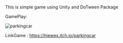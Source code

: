 This is simple game using Unity and DoTween Package

GamePlay:

![parkingcar](https://github.com/user-attachments/assets/0257ae24-4485-4c30-b90b-017db33e0800)

LinkGame : https://hiewes.itch.io/parkingcar
